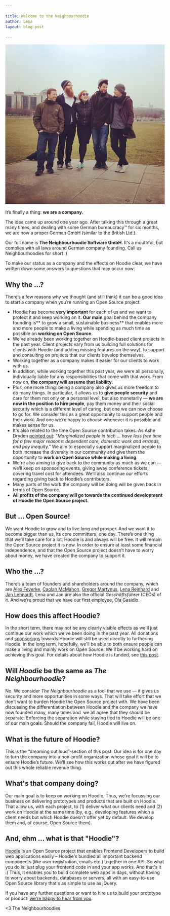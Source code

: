 ```yaml
---

title: Welcome to the Neighbourhoodie
author: Lena
layout: blog-post

---
```



![](/blog/images/201405/neighbourhoodie.jpg)

It’s finally a thing: **we are a company.**

The idea came up around one year ago. After talking this through a great many times, and dealing with some German bureaucracy™ for six months, we are now a proper German GmbH (similar to the British Ltd.).

Our full name is **The Neighbourhoodie Software GmbH**. It’s a mouthful, but complies with all laws around German company founding. Call us Neighbourhoodies for short :)

To make our status as a company and the effects on Hoodie clear, we have written down some answers to questions that may occur now:

## Why the …?
There’s a few reasons why we thought (and still think) it can be a good idea to start a company when you’re running an Open Source project:

* Hoodie has become **very important** for each of us and we want to protect it and keep working on it. **Our main** goal behind the company founding is** to grow a small, sustainable business** that enables more and more people to make a living while spending as much time as possible on **working on Open Source**.
* We've already been working together on Hoodie-based client projects in the past year. Client projects vary from us building full solutions for clients with Hoodie (and adding missing features on the way), to support and consulting on projects that our clients develop themselves.
* Working together as a company makes it easier for our clients to work with us.
* In addition, while working together this past year, we were all personally, individually liable for any responsibilities that come with that work. From now on, **the company will assume that liability**.
* Plus, one more thing: being a company also gives us more freedom to do many things. In particular, it allows us to **give people security** and care for them not only on a personal level, but also monetarily — **we are now in the position to hire people**, pay them money and their social security which is a different level of caring, but one we can now choose to go for. We consider this as a great opportunity to support people and their work. And one we’re happy to choose whenever it is possible and makes sense for us.
* It's also related to the time Open Source contribution takes. As Ashe Dryden [pointed out][1]: "*Marginalized people in tech … have less free time for a few major reasons: dependent care, domestic work and errands, and pay inequity."* We aim to especially support marginalized people to both increase the diversity in our community and give them the opportunity to **work on Open Source while making a living**.
* We're also aiming to give back to the community as much as we can — we&#8217;ll keep on sponsoring events, giving away conference tickets, covering travel cost for attendees. We&#8217;ll also continue our efforts regarding giving back to Hoodie&#8217;s contributors.
* Many parts of the work the company will be doing will be given back in terms of Open Source.
* **All profits of the company will go towards the continued development of Hoodie the Open Source project.**

## But … Open Source!
We want Hoodie to grow and to live long and prosper. And we want it to become bigger than us, its core committers, one day. There’s one thing that we’ll take care for a lot: Hoodie is and always will be free. It will remain the Open Source project it is now. In order to ensure at least some financial independence, and that the Open Source project doesn’t have to worry about money, we have created the company to support it.

## Who the …?
There’s a team of founders and shareholders around the company, which are [Alex Feyerke][2], [Caolan McMahon][3], [Gregor Martynus][4], [Lena Reinhard][5] and [Jan Lehnardt][6]. Lena and Jan are also the official *Geschäftsführer* (CEOs) of it. And we’re proud that we have our first employee, Ola Gasidlo.

## How does this affect Hoodie?
In the short term, there may not be any clearly visible effects as we'll just continue our work which we've been doing in the past year. All donations and [sponsorings][7] towards Hoodie will still be used directly to furthering Hoodie. In the long term, hopefully, we'll be able to both ensure people can make a living and mainly work on Open Source. We'll be working hard on achieving this goal. For details about how Hoodie is funded, see [this post][8].

## Will *Hoodie* be the same as *The Neighbourhoodie*?
No. We consider *The Neighbourhoodie* as a tool that we use — it gives us security and more opportunities in some ways. That will take effort that we don’t want to burden Hoodie the Open Source project with. We have been discussing the differentiation between Hoodie and the company we have now founded many, many times and  we all agree that they should be separate. Enforcing the separation while staying tied to Hoodie will be one of our main goals. Should the company fail, Hoodie will live on.

## What is the future of Hoodie?
This is the “dreaming out loud”-section of this post. Our idea is for one day to turn the company into a non-profit organization whose goal it will be to ensure Hoodie’s future. We’ll see how this works out after we have figured out this whole reliable revenue thing.

## What's that company doing?
Our main goal is to keep on working on Hoodie. Thus, we're focussing our business on delivering prototypes and products that are built on Hoodie. That allow us, with each project, to (1) deliver what our clients need and (2) work on Hoodie at the same time (by, e.g., developing features which a client needs but which Hoodie doesn't offer yet by default. We develop them and, of course, Open Source them).

## And, ehm … what is that "Hoodie"?
[Hoodie][9] is an Open Source project that enables Frontend Developers to build web applications easily – Hoodie's bundled all important backend components (like user registration, emails etc.) together in one API. So what you do is: just plug your frontend code in and your app works. And that's it :) Thus, it enables you to build complete web apps in days, without having to worry about backends, databases or servers, all with an easy-to-use Open Source library that's as simple to use as jQuery.

If you have any further questions or want to hire us to build your prototype or product: [we're happy to hear from you][10].

<3
The Neighbourhoodies

 [1]: http://ashedryden.com/blog/the-ethics-of-unpaid-labor-and-the-oss-community
 [2]: https://twitter.com/espylaub
 [3]: https://twitter.com/caolan
 [4]: https://twitter.com/gr2m
 [5]: http://twitter.com/lrnrd
 [6]: http://twitter.com/janl
 [7]: http://hood.ie/sponsoring.html
 [8]: http://blog.hood.ie/2014/01/how-is-hoodie-funded/
 [9]: http://hood.ie
 [10]: http://neighbourhood.ie
